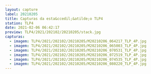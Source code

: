 ```yaml
---
layout: capture
label: 20210205
title: Capturas da esta&ccedil;&atilde;o TLP4
station: TLP4
date: 2021-02-06 06:42:17
preview: TLP4/2021/202102/20210205/stack.jpg
capturas:
  - imagem: TLP4/2021/202102/20210205/M20210206_064217_TLP_4P.jpg
  - imagem: TLP4/2021/202102/20210205/M20210206_065003_TLP_4P.jpg
  - imagem: TLP4/2021/202102/20210205/M20210206_070531_TLP_4P.jpg
  - imagem: TLP4/2021/202102/20210205/M20210206_072519_TLP_4P.jpg
  - imagem: TLP4/2021/202102/20210205/M20210206_074535_TLP_4P.jpg
  - imagem: TLP4/2021/202102/20210205/M20210206_080220_TLP_4P.jpg
---
```

